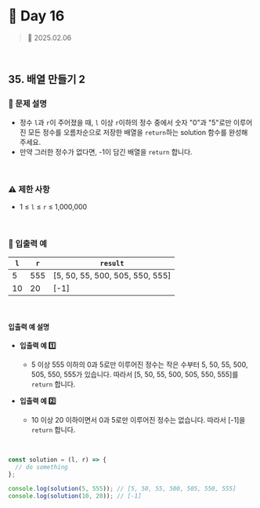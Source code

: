 # 🌻 Day 16

> 📅 2025.02.06

<br>

## 35. 배열 만들기 2

### 📍 문제 설명

- 정수 `l`과 `r`이 주어졌을 때, `l` 이상 `r`이하의 정수 중에서 숫자 "0"과 "5"로만 이루어진 모든 정수를 오름차순으로 저장한 배열을 `return`하는 solution 함수를 완성해 주세요.
- 만약 그러한 정수가 없다면, -1이 담긴 배열을 `return` 합니다.

<br>

### ⚠️ 제한 사항

- 1 ≤ `l` ≤ `r` ≤ 1,000,000

<br>

### 👀 입출력 예

| `l` | `r` | `result`                        |
| --- | --- | ------------------------------- |
| 5   | 555 | [5, 50, 55, 500, 505, 550, 555] |
| 10  | 20  | [-1]                            |

<br>

#### 입출력 예 설명

- **입출력 예 1️⃣**

  - 5 이상 555 이하의 0과 5로만 이루어진 정수는 작은 수부터 5, 50, 55, 500, 505, 550, 555가 있습니다. 따라서 [5, 50, 55, 500, 505, 550, 555]를 `return` 합니다.

- **입출력 예 2️⃣**

  - 10 이상 20 이하이면서 0과 5로만 이루어진 정수는 없습니다. 따라서 [-1]을 `return` 합니다.

<br>

```javascript
const solution = (l, r) => {
  // do something
};

console.log(solution(5, 555)); // [5, 50, 55, 500, 505, 550, 555]
console.log(solution(10, 20)); // [-1]
```
